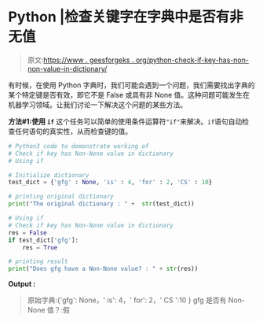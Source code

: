 # Python |检查关键字在字典中是否有非无值

> 原文:[https://www . geesforgeks . org/python-check-if-key-has-non-non-value-in-dictionary/](https://www.geeksforgeeks.org/python-check-if-key-has-non-none-value-in-dictionary/)

有时候，在使用 Python 字典时，我们可能会遇到一个问题，我们需要找出字典的某个特定键是否有效，即它不是 False 或具有非 None 值。这种问题可能发生在机器学习领域。让我们讨论一下解决这个问题的某些方法。

**方法#1:使用 `if`**
这个任务可以简单的使用条件运算符`"if"`来解决。`if`语句自动检查任何语句的真实性，从而检查键的值。

```py
# Python3 code to demonstrate working of
# Check if key has Non-None value in dictionary
# Using if

# Initialize dictionary
test_dict = {'gfg' : None, 'is' : 4, 'for' : 2, 'CS' : 10}

# printing original dictionary
print("The original dictionary : " +  str(test_dict))

# Using if
# Check if key has Non-None value in dictionary
res = False
if test_dict['gfg']:
    res = True

# printing result 
print("Does gfg have a Non-None value? : " + str(res))
```

**Output :**

> 原始字典:{'gfg': None，' is': 4，' for': 2，' CS ':10 }
> gfg 是否有 Non-None 值？:假